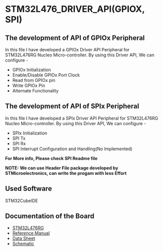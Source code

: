 # STM32L476_DRIVER_API(GPIOX, SPI)
## The development of API of GPIOx Peripheral
In this file I have developed a GPIOx Driver API Peripheral for STM32L476RG Nucleo Micro-controller.
By using this Driver API, We can configure -
* GPIOx Initialization
* Enable/Disable GPIOx Port Clock
* Read from GPIOx pin
* Write GPIOx Pin
* Alternate Functionality

## The development of API of SPIx Peripheral
In this file I have developed a SPIx Driver API Peripheral for STM32L476RG Nucleo Micro-controller.
By using this Driver API, We can configure -
* SPIx Initialization
* SPI Tx
* SPI Rx
* SPI Interrupt Configuration and Handling(No Implemented)

**For More info, Please check SPI Readme file**

**NOTE:**
**We can use Header File package developed by STMicroelectronics, can write the progam with less Effort**

## Used Software 
STM32CubeIDE

## Documentation of the Board
* [STM32L476RG](https://www.st.com/en/microcontrollers-microprocessors/stm32l476rg.html)
* [Reference Manual](https://www.st.com/en/microcontrollers-microprocessors/stm32l476rg.html#documentation)
* [Data Sheet](https://www.st.com/en/microcontrollers-microprocessors/stm32l476rg.html#documentation)
* [Schematic ](https://www.st.com/en/microcontrollers-microprocessors/stm32l476rg.html#cad-resources)
